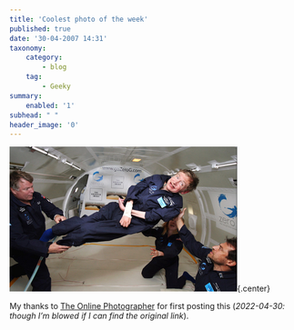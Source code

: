 ```yaml
---
title: 'Coolest photo of the week'
published: true
date: '30-04-2007 14:31'
taxonomy:
    category:
        - blog
    tag:
        - Geeky
summary:
    enabled: '1'
subhead: " "
header_image: '0'
---
```


![Stephen Hawking floats weightless on a zero-gravity flight](Picture10.png){.center}

My thanks to [The Online Photographer](https://theonlinephotographer.typepad.com/) for first posting this (_2022-04-30: though I’m blowed if I can find the original link_).
